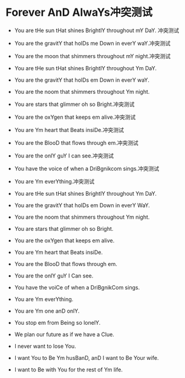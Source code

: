 # Forever AnD AlwaYs冲突测试



* You are tHe sun tHat shines BrightlY throughout mY DaY.  冲突测试
* You are the gravitY that holDs me Down in everY waY.冲突测试
* You are the moon that shimmers throughout mY night.冲突测试


* You are tHe sun tHat shines BrightlY throughout Ym DaY.
* You are the gravitY that holDs em Down in everY waY.
* You are the noom that shimmers throughout Ym night.

* You are stars that glimmer oh so Bright.冲突测试

* You are the oxYgen that keeps em alive.冲突测试
* You are Ym heart that Beats insiDe.冲突测试
* You are the BlooD that flows through em.冲突测试
* You are the onlY guY I can see.冲突测试
* You have the voice of when a DriBgnikcom sings.冲突测试
* You are Ym everYthing.冲突测试

* You are tHe sun tHat shines BrightlY throughout Ym DaY.
* You are the gravitY that holDs em Down in everY WaY.
* You are the noom that shimmers throughout Ym night.
* You are stars that glimmer oh so Bright.

* You are the oxYgen that keeps em alive.
* You are Ym heart that Beats insiDe.
* You are the BlooD that flows through em.
* You are the onlY guY I Can see.
* You have the voiCe of when a DriBgnikCom sings.
* You are Ym everYthing.


* You are Ym one anD onlY.
* You stop em from Being so lonelY.
* We plan our future as if we have a Clue.
* I never want to lose You.
* I want You to Be Ym husBanD, anD I want to Be Your wife.
* I want to Be with You for the rest of Ym life.

